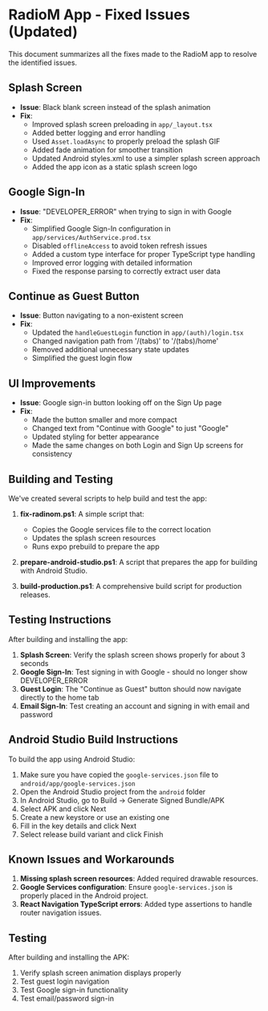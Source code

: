 # RadioM App - Fixed Issues (Updated)

This document summarizes all the fixes made to the RadioM app to resolve the identified issues.

## Splash Screen
- **Issue**: Black blank screen instead of the splash animation
- **Fix**: 
  - Improved splash screen preloading in `app/_layout.tsx`
  - Added better logging and error handling
  - Used `Asset.loadAsync` to properly preload the splash GIF
  - Added fade animation for smoother transition
  - Updated Android styles.xml to use a simpler splash screen approach
  - Added the app icon as a static splash screen logo

## Google Sign-In
- **Issue**: "DEVELOPER_ERROR" when trying to sign in with Google
- **Fix**:
  - Simplified Google Sign-In configuration in `app/services/AuthService.prod.tsx`
  - Disabled `offlineAccess` to avoid token refresh issues
  - Added a custom type interface for proper TypeScript type handling
  - Improved error logging with detailed information
  - Fixed the response parsing to correctly extract user data

## Continue as Guest Button
- **Issue**: Button navigating to a non-existent screen
- **Fix**:
  - Updated the `handleGuestLogin` function in `app/(auth)/login.tsx`
  - Changed navigation path from '/(tabs)' to '/(tabs)/home'
  - Removed additional unnecessary state updates
  - Simplified the guest login flow

## UI Improvements
- **Issue**: Google sign-in button looking off on the Sign Up page
- **Fix**:
  - Made the button smaller and more compact
  - Changed text from "Continue with Google" to just "Google"
  - Updated styling for better appearance
  - Made the same changes on both Login and Sign Up screens for consistency

## Building and Testing

We've created several scripts to help build and test the app:

1. **fix-radinom.ps1**: A simple script that:
   - Copies the Google services file to the correct location
   - Updates the splash screen resources
   - Runs expo prebuild to prepare the app

2. **prepare-android-studio.ps1**: A script that prepares the app for building with Android Studio.

3. **build-production.ps1**: A comprehensive build script for production releases.

## Testing Instructions

After building and installing the app:

1. **Splash Screen**: Verify the splash screen shows properly for about 3 seconds
2. **Google Sign-In**: Test signing in with Google - should no longer show DEVELOPER_ERROR
3. **Guest Login**: The "Continue as Guest" button should now navigate directly to the home tab
4. **Email Sign-In**: Test creating an account and signing in with email and password

## Android Studio Build Instructions

To build the app using Android Studio:

1. Make sure you have copied the `google-services.json` file to `android/app/google-services.json`
2. Open the Android Studio project from the `android` folder
3. In Android Studio, go to Build → Generate Signed Bundle/APK
4. Select APK and click Next
5. Create a new keystore or use an existing one
6. Fill in the key details and click Next
7. Select release build variant and click Finish

## Known Issues and Workarounds

1. **Missing splash screen resources**: Added required drawable resources.
2. **Google Services configuration**: Ensure `google-services.json` is properly placed in the Android project.
3. **React Navigation TypeScript errors**: Added type assertions to handle router navigation issues.

## Testing

After building and installing the APK:
1. Verify splash screen animation displays properly
2. Test guest login navigation
3. Test Google sign-in functionality
4. Test email/password sign-in 